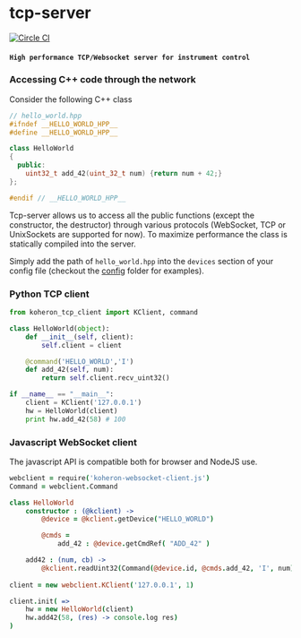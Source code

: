 # tcp-server

[![Circle CI](https://circleci.com/gh/Koheron/tcp-server.svg?style=shield)](https://circleci.com/gh/Koheron/tcp-server)

#### `High performance TCP/Websocket server for instrument control`

### Accessing C++ code through the network

Consider the following C++ class

``` cpp
// hello_world.hpp
#ifndef __HELLO_WORLD_HPP__
#define __HELLO_WORLD_HPP__

class HelloWorld
{
  public:
    uint32_t add_42(uint_32_t num) {return num + 42;}
};

#endif // __HELLO_WORLD_HPP__
```

Tcp-server allows us to access all the public functions (except the constructor, the destructor) through various protocols (WebSocket, TCP or UnixSockets are supported for now). To maximize performance the class is statically compiled into the server.

Simply add the path of `hello_world.hpp` into the `devices` section of your config file (checkout the [config](config) folder for examples).

### Python TCP client

``` py
from koheron_tcp_client import KClient, command

class HelloWorld(object):
    def __init__(self, client):
        self.client = client

    @command('HELLO_WORLD','I')
    def add_42(self, num):
    	return self.client.recv_uint32()

if __name__ == "__main__":
	client = KClient('127.0.0.1')
	hw = HelloWorld(client)
	print hw.add_42(58) # 100
```

### Javascript WebSocket client

The javascript API is compatible both for browser and NodeJS use.

```coffeescript
webclient = require('koheron-websocket-client.js')
Command = webclient.Command

class HelloWorld
    constructor : (@kclient) ->
        @device = @kclient.getDevice("HELLO_WORLD")

        @cmds =
            add_42 : @device.getCmdRef( "ADD_42" )

    add42 : (num, cb) ->
    	@kclient.readUint32(Command(@device.id, @cmds.add_42, 'I', num), cb)
    	
client = new webclient.KClient('127.0.0.1', 1)

client.init( =>
    hw = new HelloWorld(client)
    hw.add42(58, (res) -> console.log res)
)
```
